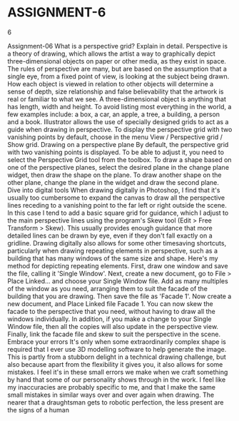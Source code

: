 # ASSIGNMENT-6
6

Assignment-06 What is a perspective grid? Explain in detail. Perspective is a theory of drawing, which allows the artist a way to graphically depict three-dimensional objects on paper or other media, as they exist in space. The rules of perspective are many, but are based on the assumption that a single eye, from a fixed point of view, is looking at the subject being drawn. How each object is viewed in relation to other objects will determine a sense of depth, size relationship and false believability that the artwork is real or familiar to what we see. A three-dimensional object is anything that has length, width and height. To avoid listing most everything in the world, a few examples include: a box, a car, an apple, a tree, a building, a person and a book. Illustrator allows the use of specially designed grids to act as a guide when drawing in perspective. To display the perspective grid with two vanishing points by default, choose in the menu View / Perspective grid / Show grid. Drawing on a perspective plane By default, the perspective grid with two vanishing points is displayed. To be able to adjust it, you need to select the Perspective Grid tool from the toolbox. To draw a shape based on one of the perspective planes, select the desired plane in the change plane widget, then draw the shape on the plane. To draw another shape on the other plane, change the plane in the widget and draw the second plane. 
Dive into digital tools When drawing digitally in Photoshop, I find that it's usually too cumbersome to expand the canvas to draw all the perspective lines receding to a vanishing point to the far left or right outside the scene. In this case I tend to add a basic square grid for guidance, which I adjust to the main perspective lines using the program's Skew tool (Edit > Free Transform > Skew). This usually provides enough guidance that more detailed lines can be drawn by eye, even if they don't fall exactly on a gridline. Drawing digitally also allows for some other timesaving shortcuts, particularly when drawing repeating elements in perspective, such as a building that has many windows of the same size and shape. Here's my method for depicting repeating elements. First, draw one window and save the file, calling it 'Single Window'. Next, create a new document, go to File > Place Linked... and choose your Single Window file. Add as many multiples of the window as you need, arranging them to suit the facade of the building that you are drawing. Then save the file as 'Facade 1'. Now create a new document, and Place Linked file Facade 1. You can now skew the facade to the perspective that you need, without having to draw all the windows individually. In addition, if you make a change to your Single Window file, then all the copies will also update in the perspective view. Finally, link the facade file and skew to suit the perspective in the scene. Embrace your errors It's only when some extraordinarily complex shape is required that I ever use 3D modelling software to help generate the image. This is partly from a stubborn delight in a technical drawing challenge, but also because apart from the flexibility it gives you, it also allows for some mistakes. I feel it's in these small errors we make when we craft something by hand that some of our personality shows through in the work. I feel like my inaccuracies are probably specific to me, and that I make the same small mistakes in similar ways over and over again when drawing. The nearer that a draughtsman gets to robotic perfection, the less present are the signs of a human 
